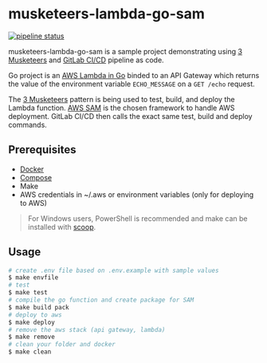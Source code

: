 # musketeers-lambda-go-sam

[![pipeline status](https://gitlab.com/3musketeersio/musketeers-lambda-go-sam/badges/master/pipeline.svg)](https://gitlab.com/3musketeersio/musketeers-lambda-go-sam/pipelines)

musketeers-lambda-go-sam is a sample project demonstrating using [3 Musketeers](https://github.com/flemay/three-musketeers) and [GitLab CI/CD](https://about.gitlab.com/features/gitlab-ci-cd/) pipeline as code.

Go project is an [AWS Lambda in Go](https://github.com/aws/aws-lambda-go) binded to an API Gateway which returns the value of the environment variable `ECHO_MESSAGE` on a `GET /echo` request.

The [3 Musketeers](https://github.com/flemay/three-musketeers) pattern is being used to test, build, and deploy the Lambda function. [AWS SAM](https://github.com/awslabs/serverless-application-model) is the chosen framework to handle AWS deployment. GitLab CI/CD then calls the exact same test, build and deploy commands.

## Prerequisites

- [Docker](https://docs.docker.com/engine/installation/)
- [Compose](https://docs.docker.com/compose/install/)
- Make
- AWS credentials in ~/.aws or environment variables (only for deploying to AWS)

> For Windows users, PowerShell is recommended and make can be installed with [scoop](https://github.com/lukesampson/scoop).

## Usage

```bash
# create .env file based on .env.example with sample values
$ make envfile
# test
$ make test
# compile the go function and create package for SAM
$ make build pack
# deploy to aws
$ make deploy
# remove the aws stack (api gateway, lambda)
$ make remove
# clean your folder and docker
$ make clean
```